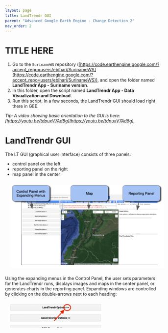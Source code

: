 ```yaml
---
layout: page
title: LandTrendr GUI
parent: "Advanced Google Earth Engine - Change Detection 2"
nav_order: 2
---
```


# TITLE HERE

1. Go to the `SurinameWS` repository ([https://code.earthengine.google.com/?accept_repo=users/ebihari/SurinameWS](https://code.earthengine.google.com/?accept_repo=users/ebihari/SurinameWS)), and open the folder named **LandTrendr App - Suriname version**. 
2. In this folder, open the script named **LandTrendr App - Data Visualization and Download**. 
3. Run this script.  In a few seconds, the LandTrendr GUI should load right there in GEE.

*Tip: A video showing basic orientation to the GUI is here: [https://youtu.be/tdpuxV7Ad8g](https://youtu.be/tdpuxV7Ad8g).*

# LandTrendr GUI

The LT GUI (graphical user interface) consists of three panels: 

* control panel on the left
* reporting panel on the right
* map panel in the center

<img align="center" src="../images/change-detection-2/LT_main.png" hspace="15" vspace="10" width="600">

Using the expanding menus in the Control Panel, the user sets parameters for the LandTrendr runs, displays images and maps in the center panel, or generates charts in the reporting panel. Expanding windows are controlled by clicking on the double-arrows next to each heading:

<img align="center" src="../images/change-detection-2/LT_optionsbutton.png" hspace="15" vspace="10" width="300">